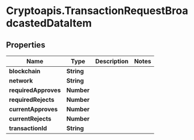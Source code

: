# Cryptoapis.TransactionRequestBroadcastedDataItem

## Properties

Name | Type | Description | Notes
------------ | ------------- | ------------- | -------------
**blockchain** | **String** |  | 
**network** | **String** |  | 
**requiredApproves** | **Number** |  | 
**requiredRejects** | **Number** |  | 
**currentApproves** | **Number** |  | 
**currentRejects** | **Number** |  | 
**transactionId** | **String** |  | 


